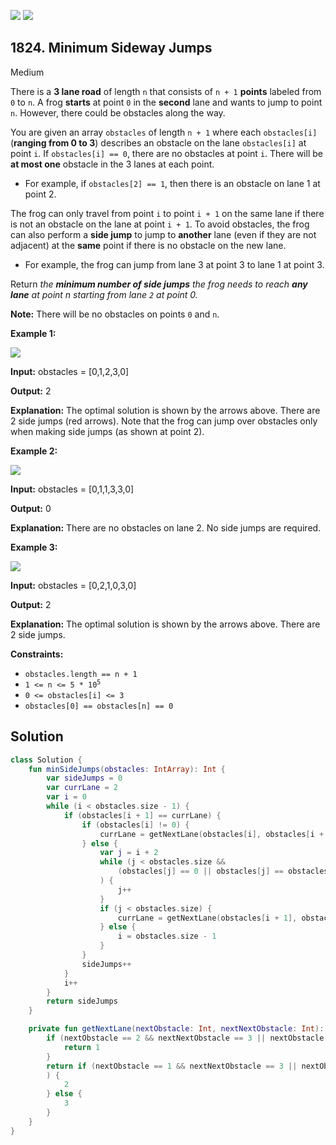 [![](https://img.shields.io/github/stars/javadev/LeetCode-in-Kotlin?label=Stars&style=flat-square)](https://github.com/javadev/LeetCode-in-Kotlin)
[![](https://img.shields.io/github/forks/javadev/LeetCode-in-Kotlin?label=Fork%20me%20on%20GitHub%20&style=flat-square)](https://github.com/javadev/LeetCode-in-Kotlin/fork)

## 1824\. Minimum Sideway Jumps

Medium

There is a **3 lane road** of length `n` that consists of `n + 1` **points** labeled from `0` to `n`. A frog **starts** at point `0` in the **second** lane and wants to jump to point `n`. However, there could be obstacles along the way.

You are given an array `obstacles` of length `n + 1` where each `obstacles[i]` (**ranging from 0 to 3**) describes an obstacle on the lane `obstacles[i]` at point `i`. If `obstacles[i] == 0`, there are no obstacles at point `i`. There will be **at most one** obstacle in the 3 lanes at each point.

*   For example, if `obstacles[2] == 1`, then there is an obstacle on lane 1 at point 2.

The frog can only travel from point `i` to point `i + 1` on the same lane if there is not an obstacle on the lane at point `i + 1`. To avoid obstacles, the frog can also perform a **side jump** to jump to **another** lane (even if they are not adjacent) at the **same** point if there is no obstacle on the new lane.

*   For example, the frog can jump from lane 3 at point 3 to lane 1 at point 3.

Return _the **minimum number of side jumps** the frog needs to reach **any lane** at point n starting from lane `2` at point 0._

**Note:** There will be no obstacles on points `0` and `n`.

**Example 1:**

![](https://assets.leetcode.com/uploads/2021/03/25/ic234-q3-ex1.png)

**Input:** obstacles = [0,1,2,3,0]

**Output:** 2

**Explanation:** The optimal solution is shown by the arrows above. There are 2 side jumps (red arrows). Note that the frog can jump over obstacles only when making side jumps (as shown at point 2). 

**Example 2:**

![](https://assets.leetcode.com/uploads/2021/03/25/ic234-q3-ex2.png)

**Input:** obstacles = [0,1,1,3,3,0]

**Output:** 0

**Explanation:** There are no obstacles on lane 2. No side jumps are required. 

**Example 3:**

![](https://assets.leetcode.com/uploads/2021/03/25/ic234-q3-ex3.png)

**Input:** obstacles = [0,2,1,0,3,0]

**Output:** 2

**Explanation:** The optimal solution is shown by the arrows above. There are 2 side jumps. 

**Constraints:**

*   `obstacles.length == n + 1`
*   <code>1 <= n <= 5 * 10<sup>5</sup></code>
*   `0 <= obstacles[i] <= 3`
*   `obstacles[0] == obstacles[n] == 0`

## Solution

```kotlin
class Solution {
    fun minSideJumps(obstacles: IntArray): Int {
        var sideJumps = 0
        var currLane = 2
        var i = 0
        while (i < obstacles.size - 1) {
            if (obstacles[i + 1] == currLane) {
                if (obstacles[i] != 0) {
                    currLane = getNextLane(obstacles[i], obstacles[i + 1])
                } else {
                    var j = i + 2
                    while (j < obstacles.size &&
                        (obstacles[j] == 0 || obstacles[j] == obstacles[i + 1])
                    ) {
                        j++
                    }
                    if (j < obstacles.size) {
                        currLane = getNextLane(obstacles[i + 1], obstacles[j])
                    } else {
                        i = obstacles.size - 1
                    }
                }
                sideJumps++
            }
            i++
        }
        return sideJumps
    }

    private fun getNextLane(nextObstacle: Int, nextNextObstacle: Int): Int {
        if (nextObstacle == 2 && nextNextObstacle == 3 || nextObstacle == 3 && nextNextObstacle == 2) {
            return 1
        }
        return if (nextObstacle == 1 && nextNextObstacle == 3 || nextObstacle == 3 && nextNextObstacle == 1
        ) {
            2
        } else {
            3
        }
    }
}
```